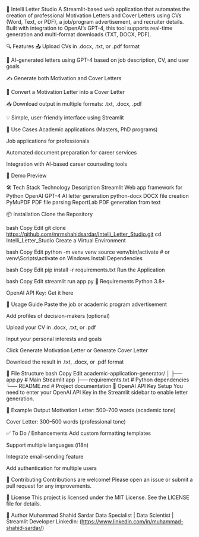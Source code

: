 📝 Intelli Letter Studio
A Streamlit-based web application that automates the creation of professional Motivation Letters and Cover Letters using CVs (Word, Text, or PDF), a job/program advertisement, and recruiter details. Built with integration to OpenAI’s GPT-4, this tool supports real-time generation and multi-format downloads (TXT, DOCX, PDF).

🔍 Features
📤 Upload CVs in .docx, .txt, or .pdf format

🧠 AI-generated letters using GPT-4 based on job description, CV, and user goals

✍️ Generate both Motivation and Cover Letters

🔄 Convert a Motivation Letter into a Cover Letter

📥 Download output in multiple formats: .txt, .docx, .pdf

💡 Simple, user-friendly interface using Streamlit

🎯 Use Cases
Academic applications (Masters, PhD programs)

Job applications for professionals

Automated document preparation for career services

Integration with AI-based career counseling tools

🚀 Demo Preview

🛠️ Tech Stack
Technology	Description
Streamlit	Web app framework for Python
OpenAI GPT-4	AI letter generation
python-docx	DOCX file creation
PyMuPDF	PDF file parsing
ReportLab	PDF generation from text

📦 Installation
Clone the Repository

bash
Copy
Edit
git clone https://github.com/mrmshahidsardar/Intelli_Letter_Studio.git
cd Intelli_Letter_Studio
Create a Virtual Environment

bash
Copy
Edit
python -m venv venv
source venv/bin/activate   # or venv\Scripts\activate on Windows
Install Dependencies

bash
Copy
Edit
pip install -r requirements.txt
Run the Application

bash
Copy
Edit
streamlit run app.py
🧪 Requirements
Python 3.8+

OpenAI API Key: Get it here

🧾 Usage Guide
Paste the job or academic program advertisement

Add profiles of decision-makers (optional)

Upload your CV in .docx, .txt, or .pdf

Input your personal interests and goals

Click Generate Motivation Letter or Generate Cover Letter

Download the result in .txt, .docx, or .pdf format

📂 File Structure
bash
Copy
Edit
academic-application-generator/
│
├── app.py                    # Main Streamlit app
├── requirements.txt          # Python dependencies
└── README.md                 # Project documentation
🔐 OpenAI API Key Setup
You need to enter your OpenAI API Key in the Streamlit sidebar to enable letter generation.

📄 Example Output
Motivation Letter: 500–700 words (academic tone)

Cover Letter: 300–500 words (professional tone)

✅ To Do / Enhancements
 Add custom formatting templates

 Support multiple languages (i18n)

 Integrate email-sending feature

 Add authentication for multiple users

🤝 Contributing
Contributions are welcome! Please open an issue or submit a pull request for any improvements.

📜 License
This project is licensed under the MIT License. See the LICENSE file for details.

👤 Author
Muhammad Shahid Sardar
Data Specialist | Data Scientist | Streamlit Developer
LinkedIn: (https://www.linkedin.com/in/muhammad-shahid-sardar/)
